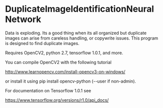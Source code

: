 # DuplicateImageIdentificationNeuralNetwork
Data is exploding. Its a good thing when its all organized but duplicate images can arise from careless handling, or copywrite issues. 
This program is designed to find duplicate images.

Requires OpenCV2, python 2.7, tensorflow 1.0.1, and more. 

You can compile OpenCV2 with the following tutorial

http://www.learnopencv.com/install-opencv3-on-windows/

or install it using pip install opencv-python (--user if non-admin).

For documentation on Tensorflow 1.0.1 see 

https://www.tensorflow.org/versions/r1.0/api_docs/
